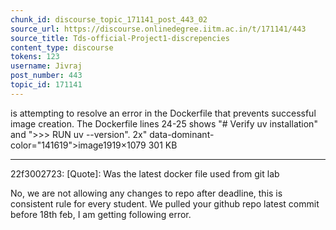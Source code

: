 ```yaml
---
chunk_id: discourse_topic_171141_post_443_02
source_url: https://discourse.onlinedegree.iitm.ac.in/t/171141/443
source_title: Tds-official-Project1-discrepencies
content_type: discourse
tokens: 123
username: Jivraj
post_number: 443
topic_id: 171141
---
```


 is attempting to resolve an error in the Dockerfile that prevents successful image creation. The Dockerfile lines 24-25 shows "# Verify uv installation" and ">>> RUN uv --version". 2x" data-dominant-color="141619">image1919×1079 301 KB

---

22f3002723:
[Quote]: 
Was the latest docker file used from git lab

No, we are not allowing any changes to repo after deadline, this is consistent rule for every student. We pulled your github repo latest commit before 18th feb, I am getting following error.
